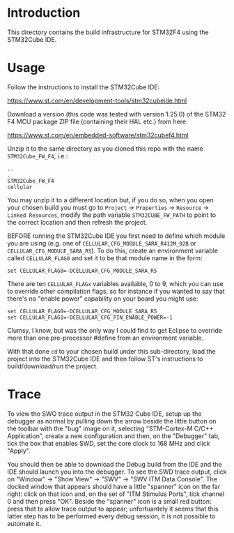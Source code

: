 # Introduction
This directory contains the build infrastructure for STM32F4 using the STM32Cube IDE.

# Usage
Follow the instructions to install the STM32Cube IDE:

https://www.st.com/en/development-tools/stm32cubeide.html

Download a version (this code was tested with version 1.25.0) of the STM32 F4 MCU package ZIP file (containing their HAL etc.) from here:

https://www.st.com/en/embedded-software/stm32cubef4.html

Unzip it to the same directory as you cloned this repo with the name `STM32Cube_FW_F4`, i.e.:

```
..
.
STM32Cube_FW_F4
cellular
```

You may unzip it to a different location but, if you do so, when you open your chosen build you must go to `Project` -> `Properties` -> `Resource` -> `Linked Resources`, modify the path variable `STM32CUBE_FW_PATH` to point to the correct location and then refresh the project.

BEFORE running the STM32Cube IDE you first need to define which module you are using (e.g. one of `CELLULAR_CFG_MODULE_SARA_R412M_02B` or `CELLULAR_CFG_MODULE_SARA_R5`).  To do this, create an environment variable called `CELLULAR_FLAG0` and set it to be that module name in the form:

```
set CELLULAR_FLAG0=-DCELLULAR_CFG_MODULE_SARA_R5
```

There are ten `CELLULAR_FLAGx` variables available, 0 to 9, which you can use to override other compilation flags, so for instance if you wanted to say that there's no "enable power" capability on your board you might use:

```
set CELLULAR_FLAG0=-DCELLULAR_CFG_MODULE_SARA_R5
set CELLULAR_FLAG1=-DCELLULAR_CFG_PIN_ENABLE_POWER=-1
```

Clumsy, I know, but was the only way I could find to get Eclipse to override more than one pre-processor #define from an environment variable.

With that done `cd` to your chosen build under this sub-directory, load the project into the STM32Cube IDE and then follow ST's instructions to build/download/run the project.

# Trace
To view the SWO trace output in the STM32 Cube IDE, setup up the debugger as normal by pulling down the arrow beside the little button on the toolbar with the "bug" image on it, selecting "STM-Cortex-M C/C++ Application", create a new configuration and then, on the "Debugger" tab, tick the box that enables SWD, set the core clock to 168 MHz and click "Apply".

You should then be able to download the Debug build from the IDE and the IDE should launch you into the debugger.  To see the SWD trace output, click on "Window" -> "Show View" -> "SWV" -> "SWV ITM Data Console".  The docked window that appears should have a little "spanner" icon on the far right: click on that icon and, on the set of "ITM Stimulus Ports", tick channel 0 and then press "OK".  Beside the "spanner" icon is a small red button: press that to allow trace output to appear; unfortuantely it seems that this latter step has to be performed every debug session, it is not possible to automate it.